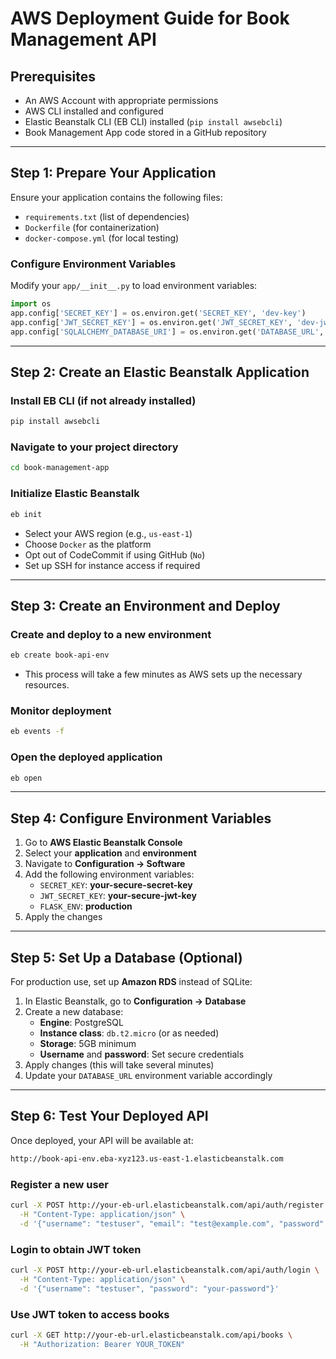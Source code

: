# AWS Deployment Guide for Book Management API

## Prerequisites
- An AWS Account with appropriate permissions
- AWS CLI installed and configured
- Elastic Beanstalk CLI (EB CLI) installed (`pip install awsebcli`)
- Book Management App code stored in a GitHub repository

---
## Step 1: Prepare Your Application
Ensure your application contains the following files:
- `requirements.txt` (list of dependencies)
- `Dockerfile` (for containerization)
- `docker-compose.yml` (for local testing)

### Configure Environment Variables
Modify your `app/__init__.py` to load environment variables:
```python
import os
app.config['SECRET_KEY'] = os.environ.get('SECRET_KEY', 'dev-key')
app.config['JWT_SECRET_KEY'] = os.environ.get('JWT_SECRET_KEY', 'dev-jwt-key')
app.config['SQLALCHEMY_DATABASE_URI'] = os.environ.get('DATABASE_URL', 'sqlite:///app.db')
```

---
## Step 2: Create an Elastic Beanstalk Application

### Install EB CLI (if not already installed)
```bash
pip install awsebcli
```

### Navigate to your project directory
```bash
cd book-management-app
```

### Initialize Elastic Beanstalk
```bash
eb init
```
- Select your AWS region (e.g., `us-east-1`)
- Choose `Docker` as the platform
- Opt out of CodeCommit if using GitHub (`No`)
- Set up SSH for instance access if required

---
## Step 3: Create an Environment and Deploy

### Create and deploy to a new environment
```bash
eb create book-api-env
```
- This process will take a few minutes as AWS sets up the necessary resources.

### Monitor deployment
```bash
eb events -f
```

### Open the deployed application
```bash
eb open
```

---
## Step 4: Configure Environment Variables

1. Go to **AWS Elastic Beanstalk Console**
2. Select your **application** and **environment**
3. Navigate to **Configuration → Software**
4. Add the following environment variables:
   - `SECRET_KEY`: **your-secure-secret-key**
   - `JWT_SECRET_KEY`: **your-secure-jwt-key**
   - `FLASK_ENV`: **production**
5. Apply the changes

---
## Step 5: Set Up a Database (Optional)
For production use, set up **Amazon RDS** instead of SQLite:

1. In Elastic Beanstalk, go to **Configuration → Database**
2. Create a new database:
   - **Engine**: PostgreSQL
   - **Instance class**: `db.t2.micro` (or as needed)
   - **Storage**: 5GB minimum
   - **Username** and **password**: Set secure credentials
3. Apply changes (this will take several minutes)
4. Update your `DATABASE_URL` environment variable accordingly

---
## Step 6: Test Your Deployed API

Once deployed, your API will be available at:
```bash
http://book-api-env.eba-xyz123.us-east-1.elasticbeanstalk.com
```

### Register a new user
```bash
curl -X POST http://your-eb-url.elasticbeanstalk.com/api/auth/register \
  -H "Content-Type: application/json" \
  -d '{"username": "testuser", "email": "test@example.com", "password": "your-password"}'
```

### Login to obtain JWT token
```bash
curl -X POST http://your-eb-url.elasticbeanstalk.com/api/auth/login \
  -H "Content-Type: application/json" \
  -d '{"username": "testuser", "password": "your-password"}'
```

### Use JWT token to access books
```bash
curl -X GET http://your-eb-url.elasticbeanstalk.com/api/books \
  -H "Authorization: Bearer YOUR_TOKEN"
```



